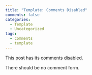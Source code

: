 ```yaml
---
title: "Template: Comments Disabled"
comments: false
categories:
  - Template
  - Uncategorized
tags:
  - comments
  - template
---
```

This post has its comments disabled.

There should be no comment form.